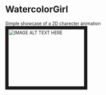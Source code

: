 # WatercolorGirl
Simple showcase of a 2D charecter animation
<a href="http://www.youtube.com/watch?feature=player_embedded&v=HVO7jkbRcqs" target="_blank"><img src="http://img.youtube.com/vi/HVO7jkbRcqs/0.jpg" alt="IMAGE ALT TEXT HERE" width="240" height="180" border="10" /></a>

